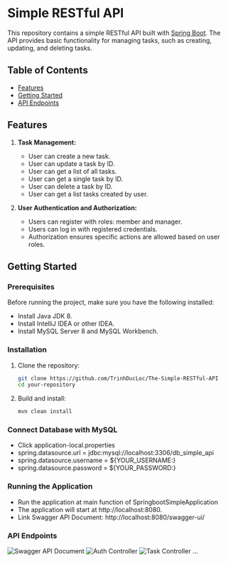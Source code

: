 ﻿---
author: Trinh Duc Loc
Title: The Simple RESTful API
---

# Simple RESTful API

This repository contains a simple RESTful API built with [Spring Boot](https://spring.io/projects/spring-boot). The API provides basic functionality for managing tasks, such as creating, updating, and deleting tasks.

## Table of Contents
- [Features](#features)
- [Getting Started](#getting-started)
- [API Endpoints](#api-endpoints)


## Features

1. **Task Management:**
    - User can create a new task.
    - User can update a task by ID.
    - User can get a list of all tasks.
    - User can get a single task by ID.
    - User can delete a task by ID.
    - User can get a list tasks created by user.

2. **User Authentication and Authorization:**
    - Users can register with roles: member and manager.
    - Users can log in with registered credentials.
    - Authorization ensures specific actions are allowed based on user roles.

## Getting Started

### Prerequisites

Before running the project, make sure you have the following installed:

- Install Java JDK 8.
- Install IntelliJ IDEA or other IDEA.
- Install MySQL Server 8 and MySQL Workbench.

### Installation

1. Clone the repository:

    ```bash
    git clone https://github.com/TrinhDucLoc/The-Simple-RESTful-API
    cd your-repository
    ```

2. Build and install:

    ```bash
    mvn clean install
    ```

### Connect Database with MySQL
- Click application-local.properties
- spring.datasource.url = jdbc:mysql://localhost:3306/db_simple_api
- spring.datasource.username = ${YOUR_USERNAME:}
- spring.datasource.password = ${YOUR_PASSWORD:}

### Running the Application

- Run the application at main function of SpringbootSimpleApplication
- The application will start at http://localhost:8080.
- Link Swagger API Document: http://localhost:8080/swagger-ui/


### API Endpoints
![Swagger API Document]([.image/SimpleAPI_001.png](https://github.com/TrinhDucLoc/The-Simple-RESTful-API/blob/main/image/SimpleAPI_001.png))
![Auth Controller]([.image/SimpleAPI_002.png](https://github.com/TrinhDucLoc/The-Simple-RESTful-API/blob/main/image/SimpleAPI_002.png)https://github.com/TrinhDucLoc/The-Simple-RESTful-API/blob/main/image/SimpleAPI_002.png)
![Task Controller]([.image/SimpleAPI_003.png](https://github.com/TrinhDucLoc/The-Simple-RESTful-API/blob/main/image/SimpleAPI_003.png)https://github.com/TrinhDucLoc/The-Simple-RESTful-API/blob/main/image/SimpleAPI_003.png)
...
